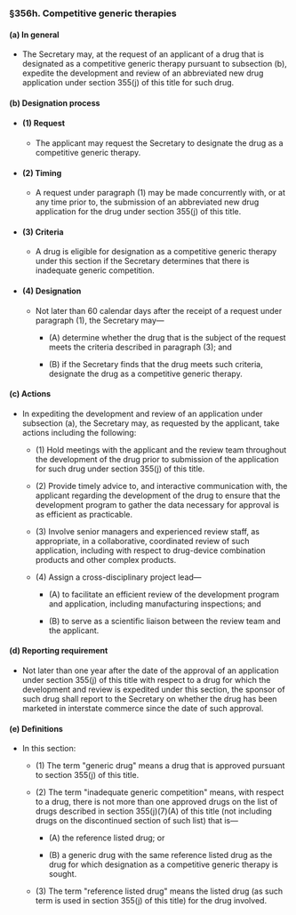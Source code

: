 ### §356h. Competitive generic therapies
#### (a) In general
* The Secretary may, at the request of an applicant of a drug that is designated as a competitive generic therapy pursuant to subsection (b), expedite the development and review of an abbreviated new drug application under section 355(j) of this title for such drug.

#### (b) Designation process
* #### (1) Request
  * The applicant may request the Secretary to designate the drug as a competitive generic therapy.

* #### (2) Timing
  * A request under paragraph (1) may be made concurrently with, or at any time prior to, the submission of an abbreviated new drug application for the drug under section 355(j) of this title.

* #### (3) Criteria
  * A drug is eligible for designation as a competitive generic therapy under this section if the Secretary determines that there is inadequate generic competition.

* #### (4) Designation
  * Not later than 60 calendar days after the receipt of a request under paragraph (1), the Secretary may—

    * (A) determine whether the drug that is the subject of the request meets the criteria described in paragraph (3); and

    * (B) if the Secretary finds that the drug meets such criteria, designate the drug as a competitive generic therapy.

#### (c) Actions
* In expediting the development and review of an application under subsection (a), the Secretary may, as requested by the applicant, take actions including the following:

  * (1) Hold meetings with the applicant and the review team throughout the development of the drug prior to submission of the application for such drug under section 355(j) of this title.

  * (2) Provide timely advice to, and interactive communication with, the applicant regarding the development of the drug to ensure that the development program to gather the data necessary for approval is as efficient as practicable.

  * (3) Involve senior managers and experienced review staff, as appropriate, in a collaborative, coordinated review of such application, including with respect to drug-device combination products and other complex products.

  * (4) Assign a cross-disciplinary project lead—

    * (A) to facilitate an efficient review of the development program and application, including manufacturing inspections; and

    * (B) to serve as a scientific liaison between the review team and the applicant.

#### (d) Reporting requirement
* Not later than one year after the date of the approval of an application under section 355(j) of this title with respect to a drug for which the development and review is expedited under this section, the sponsor of such drug shall report to the Secretary on whether the drug has been marketed in interstate commerce since the date of such approval.

#### (e) Definitions
* In this section:

  * (1) The term "generic drug" means a drug that is approved pursuant to section 355(j) of this title.

  * (2) The term "inadequate generic competition" means, with respect to a drug, there is not more than one approved drugs on the list of drugs described in section 355(j)(7)(A) of this title (not including drugs on the discontinued section of such list) that is—

    * (A) the reference listed drug; or

    * (B) a generic drug with the same reference listed drug as the drug for which designation as a competitive generic therapy is sought.


  * (3) The term "reference listed drug" means the listed drug (as such term is used in section 355(j) of this title) for the drug involved.